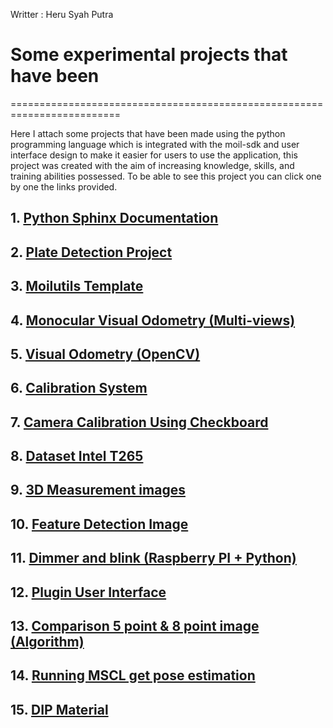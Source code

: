 
Writter : Heru Syah Putra

# Some experimental projects that have been
=========================================================================

Here I attach some projects that have been made using the python programming language which is integrated with the moil-sdk and user interface design to make it easier for users to use the application, this project was created with the aim of increasing knowledge, skills, and training abilities possessed. To be able to see this project you can click one by one the links provided.


## 1. [Python Sphinx Documentation](https://github.com/MoilOrg/MoilOrg.github.io)

## 2. [Plate Detection Project](https://github.com/Herusyahputra/New-Plate_Detection)

## 3. [Moilutils Template](https://github.com/Herusyahputra/moilapps-template)

## 4. [Monocular Visual Odometry (Multi-views)](https://github.com/MoilOrg/Progress-Heru/tree/master/ADAS%20System%20Method)

## 5. [Visual Odometry (OpenCV)](https://github.com/Herusyahputra/Visual-Odometry)

## 6. [Calibration System](https://192.168.100.100:8001/portal/)

## 7. [Camera Calibration Using Checkboard](https://github.com/MoilOrg/Progress-Heru/tree/master/Calib-Pose%20Estimation) 

## 8. [Dataset Intel T265](https://github.com/Herusyahputra/Create-DatasetIntelT265)

## 9. [3D Measurement images](https://github.com/MoilOrg/Progress-Heru/tree/master/3D%20Measurement)

## 10. [Feature Detection Image](https://github.com/MoilOrg/Progress-Heru/tree/master/Features-Detection)

## 11. [Dimmer and blink (Raspberry PI + Python)](https://github.com/MoilOrg/Progress-Heru/tree/master/Raspberry)

## 12. [Plugin User Interface](https://github.com/MoilOrg/Progress-Heru/tree/master/Plugin-UserInterface)

## 13. [Comparison 5 point & 8 point image (Algorithm)](https://github.com/MoilOrg/Progress-Heru/tree/master/Five%20%26%20Eight%20Point%20Algorithm)

## 14. [Running MSCL get pose estimation](https://github.com/Herusyahputra/MSCL)

## 15. [DIP Material](https://github.com/Herusyahputra/DIP-Teaching-Material)

